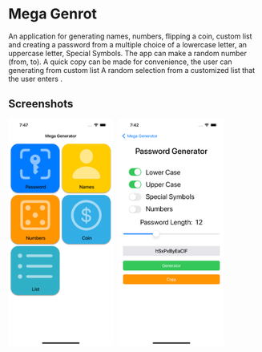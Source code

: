 
Mega Genrot
==========
An application for generating names, numbers, flipping a coin, custom list and creating a password from a multiple choice of a lowercase letter, an uppercase letter, Special Symbols. The app can make a random number (from, to). A quick copy can be made for convenience, the user can generating from custom list A random selection from a customized list that the user enters .

## Screenshots
  <p float="left">
    <img src="./Screenshot/Screenshot0.png" width="209" />&nbsp;&nbsp;
  <img src="./Screenshot/Screenshot1.png" width="209" />&nbsp;
</p>
